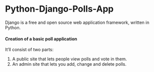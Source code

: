Python-Django-Polls-App
=======================
<p>Django is a free and open source web application framework, written in Python.</p>

<h4>Creation of a basic poll application</h4>

It’ll consist of two parts:

<ol>
  <li>A public site that lets people view polls and vote in them.</li>
  <li>An admin site that lets you add, change and delete polls.</li>
</ol>


